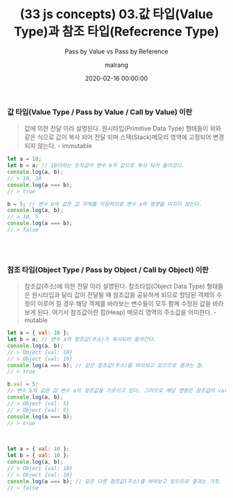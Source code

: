﻿---
emoji: 🧢
title: (33 js concepts) 03.값 타입(Value Type)과 참조 타입(Refecrence Type)
subtitle: 03. Pass by Value vs Pass by Reference
date: '2020-02-16 00:00:00'
author: malrang
tags: 33-js-concepts
categories: 블로그
comments: true
---

### 값 타입(Value Type / Pass by Value / Call by Value) 이란

> 값에 의한 전달 이라 설명된다. 원시타입(Primitive Data Type) 형태들이 위와 같은 식으로 값이 복사 되어 전달 되며 스택(Stack)메모리 영역에 고정되어 변경되지 않는다. - immutable

```javascript
let a = 10;
let b = a; // 10이라는 숫자값이 변수 b의 값으로 복사 되어 들어갔다.
console.log(a, b);
// > 10, 10
console.log(a === b);
// > true

b = 5; // 변수 b의 값은 값 자체를 지칭하므로 변수 a의 영향을 미치지 않는다.
console.log(a, b);
// > 10, 5
console.log(a === b);
// > false
```

<br />
<br />

### 참조 타입(Object Type / Pass by Object / Call by Object) 이란

> 참조값(주소)에 의한 전달 이라 설명된다. 참조타입(Object Data Type) 형태들은 원시타입과 달리 값이 전달될 때 참조값을 공유하게 되므로 할당된 객체의 수정이 이루어 질 경우 해당 객체를 바라보는 변수들이 모두 함께 수정된 값을 바라보게 된다. 여기서 참조값이란 힙(Heap) 메모리 영역의 주소값을 의미한다. - mutable

```javascript
let a = { val: 10 };
let b = a; // 변수 a의 참조값(주소)가 복사되어 들어간다.
console.log(a, b);
// > Object {val: 10}
// > Object {val: 10}
console.log(a === b); // 같은 참조값(주소)를 바라보고 있으므로 결과는 참.
// > true

b.val = 5;
// 변수 b의 값은 값 변수 a의 참조값을 가르키고 있다. 그러므로 해당 명령은 참조값의 val 프로퍼티를 변경하는 것이고 따라서 해당 명령이 수행되고 난 후에는 같은 곳을 바라보았던 변수 b의 결과도 달라지게 된다.
console.log(a, b);
// > Object {val: 5}
// > Object {val: 5}
console.log(a === b);
// > true
```

<br />

```javascript
let a = { val: 10 };
let b = { val: 10 };
console.log(a, b);
// > Object {val: 10}
// > Object {val: 10}
console.log(a === b); // 같은 다른 참조값(주소)를 바라보고 있으므로 결과는 거짓.
// > false
```

<br />  
<br />

```toc

```
